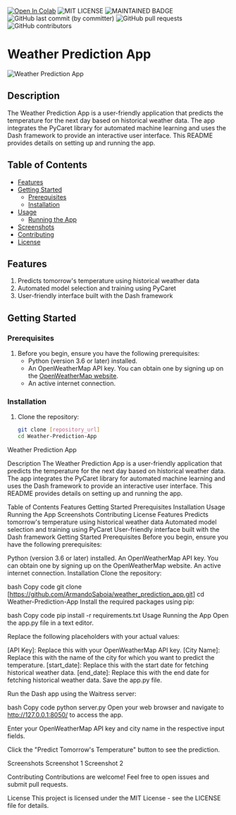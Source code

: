[![Open In Colab](https://colab.research.google.com/assets/colab-badge.svg)]()
![MIT LICENSE](https://badgen.net//badge/license/MIT/green) ![MAINTAINED BADGE](https://img.shields.io/badge/Maintained%3F-yes-green.svg) 
![GitHub last commit (by committer)](https://img.shields.io/github/last-commit/ArmandoSaboia/weather_prediction_app)
![GitHub pull requests](https://img.shields.io/github/issues-pr/ArmandoSaboia/weather_prediction_app)
![GitHub contributors](https://img.shields.io/github/contributors/ArmandoSaboia/weather_prediction_app)

# Weather Prediction App

![Weather Prediction App](weather.jpg)

## Description

The Weather Prediction App is a user-friendly application that predicts the temperature for the next day based on historical weather data. The app integrates the PyCaret library for automated machine learning and uses the Dash framework to provide an interactive user interface. This README provides details on setting up and running the app.

## Table of Contents

- [Features](#features)
- [Getting Started](#getting-started)
  - [Prerequisites](#prerequisites)
  - [Installation](#installation)
- [Usage](#usage)
  - [Running the App](#running-the-app)
- [Screenshots](#screenshots)
- [Contributing](#contributing)
- [License](#license)

## Features

1. Predicts tomorrow's temperature using historical weather data
2. Automated model selection and training using PyCaret
3. User-friendly interface built with the Dash framework

## Getting Started

### Prerequisites

1. Before you begin, ensure you have the following prerequisites:
   - Python (version 3.6 or later) installed.
   - An OpenWeatherMap API key. You can obtain one by signing up on the [OpenWeatherMap website](https://home.openweathermap.org/users/sign_up).
   - An active internet connection.

### Installation

1. Clone the repository:
   ```bash
   git clone [repository_url]
   cd Weather-Prediction-App
Weather Prediction App

Description
The Weather Prediction App is a user-friendly application that predicts the temperature for the next day based on historical weather data. The app integrates the PyCaret library for automated machine learning and uses the Dash framework to provide an interactive user interface. This README provides details on setting up and running the app.

Table of Contents
Features
Getting Started
Prerequisites
Installation
Usage
Running the App
Screenshots
Contributing
License
Features
Predicts tomorrow's temperature using historical weather data
Automated model selection and training using PyCaret
User-friendly interface built with the Dash framework
Getting Started
Prerequisites
Before you begin, ensure you have the following prerequisites:

Python (version 3.6 or later) installed.
An OpenWeatherMap API key. You can obtain one by signing up on the OpenWeatherMap website.
An active internet connection.
Installation
Clone the repository:

bash
Copy code
git clone [https://github.com/ArmandoSaboia/weather_prediction_app.git]
cd Weather-Prediction-App
Install the required packages using pip:

bash
Copy code
pip install -r requirements.txt
Usage
Running the App
Open the app.py file in a text editor.

Replace the following placeholders with your actual values:

[API Key]: Replace this with your OpenWeatherMap API key.
[City Name]: Replace this with the name of the city for which you want to predict the temperature.
[start_date]: Replace this with the start date for fetching historical weather data.
[end_date]: Replace this with the end date for fetching historical weather data.
Save the app.py file.

Run the Dash app using the Waitress server:

bash
Copy code
python server.py
Open your web browser and navigate to http://127.0.0.1:8050/ to access the app.

Enter your OpenWeatherMap API key and city name in the respective input fields.

Click the "Predict Tomorrow's Temperature" button to see the prediction.

Screenshots
Screenshot 1
Screenshot 2

Contributing
Contributions are welcome! Feel free to open issues and submit pull requests.

License
This project is licensed under the MIT License - see the LICENSE file for details.
